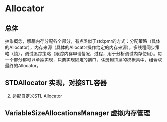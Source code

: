 # Allocator

## 总体

抽象概念，解耦内存分配各个部分，有点类似于std:pmr的方式：分配策略（具体的Allocator），内存来源（具体的Allocator操作给定的内存来源），多线程同步策略（锁），调试追踪策略（跟踪内存申请情况，过程，用于分析调试内存使用）。每一个部分都可以单独实现，只要实现固定的接口，注册到顶层的模板类中，组合成最终的Allocator。

## STDAllocator 实现，对接STL容器

2. 适配自定义STL Allocator

## VariableSizeAllocationsManager 虚拟内存管理

